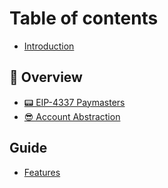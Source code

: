 # Table of contents

* [Introduction](README.md)

## 📑 Overview

* [📟 EIP-4337 Paymasters](overview/eip-4337-paymasters.md)
* [😎 Account Abstraction](overview/account-abstraction.md)

## Guide

* [Features](guide/features.md)
